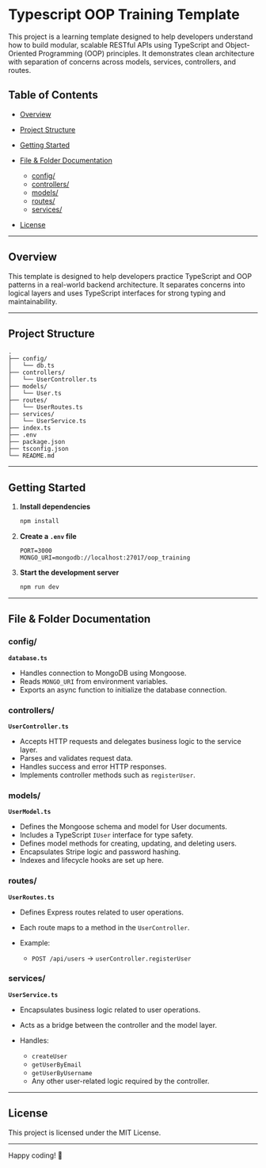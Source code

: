 # Typescript OOP Training Template

This project is a learning template designed to help developers understand how to build modular, scalable RESTful APIs using TypeScript and Object-Oriented Programming (OOP) principles. It demonstrates clean architecture with separation of concerns across models, services, controllers, and routes.

## Table of Contents

* [Overview](#overview)
* [Project Structure](#project-structure)
* [Getting Started](#getting-started)
* [File & Folder Documentation](#file--folder-documentation)

  * [config/](#config)
  * [controllers/](#controllers)
  * [models/](#models)
  * [routes/](#routes)
  * [services/](#services)
* [License](#license)

---

## Overview

This template is designed to help developers practice TypeScript and OOP patterns in a real-world backend architecture. It separates concerns into logical layers and uses TypeScript interfaces for strong typing and maintainability.

---

## Project Structure

```
.
├── config/
│   └── db.ts
├── controllers/
│   └── UserController.ts
├── models/
│   └── User.ts
├── routes/
│   └── UserRoutes.ts
├── services/
│   └── UserService.ts
├── index.ts
├── .env
├── package.json
├── tsconfig.json
└── README.md
```

---

## Getting Started

1. **Install dependencies**

   ```bash
   npm install
   ```

2. **Create a `.env` file**

   ```env
   PORT=3000
   MONGO_URI=mongodb://localhost:27017/oop_training
   ```

3. **Start the development server**

   ```bash
   npm run dev
   ```

---

## File & Folder Documentation

### config/

**`database.ts`**

* Handles connection to MongoDB using Mongoose.
* Reads `MONGO_URI` from environment variables.
* Exports an async function to initialize the database connection.

### controllers/

**`UserController.ts`**

* Accepts HTTP requests and delegates business logic to the service layer.
* Parses and validates request data.
* Handles success and error HTTP responses.
* Implements controller methods such as `registerUser`.

### models/

**`UserModel.ts`**

* Defines the Mongoose schema and model for User documents.
* Includes a TypeScript `IUser` interface for type safety.
* Defines model methods for creating, updating, and deleting users.
* Encapsulates Stripe logic and password hashing.
* Indexes and lifecycle hooks are set up here.

### routes/

**`UserRoutes.ts`**

* Defines Express routes related to user operations.
* Each route maps to a method in the `UserController`.
* Example:

  * `POST /api/users` -> `userController.registerUser`

### services/

**`UserService.ts`**

* Encapsulates business logic related to user operations.
* Acts as a bridge between the controller and the model layer.
* Handles:

  * `createUser`
  * `getUserByEmail`
  * `getUserByUsername`
  * Any other user-related logic required by the controller.

---

## License

This project is licensed under the MIT License.

---

Happy coding! 🚀
